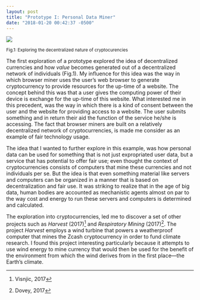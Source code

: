 ```yaml
---
layout: post
title: "Prototype I: Personal Data Miner"
date: "2018-01-20 00:42:37 -0500"
---
```


![](/images/dasein-3.png)

<sub> Fig.1: Exploring the decentralized nature of cryptocurencies</sub>

The first exploration of a prototype explored the idea of decentralized currencies and how *value* becomes generated out of a decentralized network of individuals (Fig.1). My influence for this idea was the way in which browser miner uses the user’s web browser to generate cryptocurrency to provide resources for the up-time of a website. The concept behind this was that a user gives the computing power of their device is exchange for the up-time of this website. What interested me in this precedent, was the way in which there is a kind of consent between the user and the website for providing access to a website. The user submits something and in return their aid the function of the service he/she is accessing. The fact that browser miners are built on a relatively decentralized network of cryptocurrencies, is made me consider as an example of fair technology usage.

The idea that I wanted to further explore in this example, was how personal data can be used for something that is not just expropriated user data, but a service that has potential to offer fair use; even thought the context of cryptocurrencies consists of computers that mine these currencies and not individuals per se. But the idea is that even something material like servers and computers can be organized in a manner that is based on decentralization and fair use. It was striking to realize that in the age of big data, human bodies are accounted as mechanistic agents almost on par to the way cost and energy to run these servers and computers is determined and calculated.

The exploration into cryptocurrencies, led me to discover a set of other projects such as *Harvest* (2017)[^15] and *Respiratory Mining* (2017)[^16]. The project *Harvest* employs a wind turbine that powers a weatherproof computer that mines the Zcash cryptocurrency in order to fund climate research. I found this project interesting particularly because it attempts to use wind energy to mine currency that would then be used for the benefit of the environment from which the wind derives from in the first place—the Earth’s climate.

[^1]: O'Boyle, J. Edward. *Requiem for Homo Economicus*. 2007 [[link](http://www.mayoresearch.org/files/REQUIEMmri.pdf)].
[^2]: [Deus ex machina](https://en.wikipedia.org/wiki/Deus_ex_machina)- Wikipedia.
[^3]: Agamben, Giorgio. *What Is An Apparatus?*. Stanford University Press. 2007; pp. 8-10.
[^4]: Heidegger, Martin. *The Question Concerning Technology*. Harper & Row, Publishers. 1977. pp. 6
[^5]: *Ibid*, pp 14-15.
[^6]: *Ibid*, pp 14-15.
[^7]: Mao Tse Tung, "On Practice" (July 1937). *Selected Works*, Vol. I, pp. 299-300.
[^8]: Hannah Arendt, *The Human Condition*, p. 261
[^9]: Seife, 2013.
[^10]: Anderson, 2000.
[^11]: Toadvine, 2016.
[^12]: Heidegger, 1977, p. 287
[^13]: AbdelRahim, 2015.
[^14]: Zwolinski & Wertheimer, 2017
[^15]: Visnjic, 2017
[^16]: Dovey, 2017
[^17]: Hvistendahl, 2017
[^18]: Habermas, 1989
[^19]: Mathew, 2014
[^20]: Jim Thatcher, David O’Sullivan, Dillon Mahmoudi; *Data colonialism through accumulation by dispossession: New metaphors for daily data*, 2016
